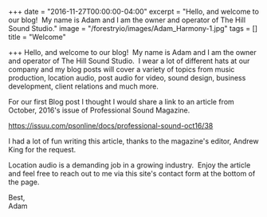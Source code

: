 +++
date = "2016-11-27T00:00:00-04:00"
excerpt = "Hello, and welcome to our blog!  My name is Adam and I am the owner and operator of The Hill Sound Studio."
image = "/forestryio/images/Adam_Harmony-1.jpg"
tags = []
title = "Welcome"

+++
Hello, and welcome to our blog!  My name is Adam and I am the owner and operator of The Hill Sound Studio.  I wear a lot of different hats at our company and my blog posts will cover a variety of topics from music production, location audio, post audio for video, sound design, business development, client relations and much more.

For our first Blog post I thought I would share a link to an article from October, 2016's issue of Professional Sound Magazine.

https://issuu.com/psonline/docs/professional-sound-oct16/38

I had a lot of fun writing this article, thanks to the magazine's editor, Andrew King for the request.    

Location audio is a demanding job in a growing industry.  Enjoy the article and feel free to reach out to me via this site's contact form at the bottom of the page.    

Best,  
Adam
